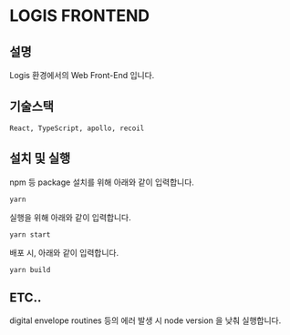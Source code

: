 # LOGIS FRONTEND

## 설명
Logis 환경에서의 Web Front-End 입니다.   

## 기술스택
```React, TypeScript, apollo, recoil```

## 설치 및 실행
npm 등 package 설치를 위해 아래와 같이 입력합니다.
```
yarn
```

실행을 위해 아래와 같이 입력합니다.
```
yarn start
```

배포 시, 아래와 같이 입력합니다.
```
yarn build
```

## ETC..
digital envelope routines 등의 에러 발생 시 node version 을 낮춰 실행합니다. 
